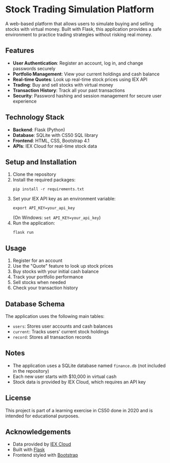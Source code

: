 # Stock Trading Simulation Platform

A web-based platform that allows users to simulate buying and selling stocks with virtual money. Built with Flask, this application provides a safe environment to practice trading strategies without risking real money.

## Features

- **User Authentication**: Register an account, log in, and change passwords securely
- **Portfolio Management**: View your current holdings and cash balance
- **Real-time Quotes**: Look up real-time stock prices using IEX API
- **Trading**: Buy and sell stocks with virtual money
- **Transaction History**: Track all your past transactions
- **Security**: Password hashing and session management for secure user experience

## Technology Stack

- **Backend**: Flask (Python)
- **Database**: SQLite with CS50 SQL library
- **Frontend**: HTML, CSS, Bootstrap 4.1
- **APIs**: IEX Cloud for real-time stock data

## Setup and Installation

1. Clone the repository
2. Install the required packages:
   ```
   pip install -r requirements.txt
   ```
3. Set your IEX API key as an environment variable:
   ```
   export API_KEY=your_api_key
   ```
   (On Windows: `set API_KEY=your_api_key`)
4. Run the application:
   ```
   flask run
   ```

## Usage

1. Register for an account
2. Use the "Quote" feature to look up stock prices
3. Buy stocks with your initial cash balance
4. Track your portfolio performance
5. Sell stocks when needed
6. Check your transaction history

## Database Schema

The application uses the following main tables:
- `users`: Stores user accounts and cash balances
- `current`: Tracks users' current stock holdings
- `record`: Stores all transaction records

## Notes

- The application uses a SQLite database named `finance.db` (not included in the repository)
- Each new user starts with $10,000 in virtual cash
- Stock data is provided by IEX Cloud, which requires an API key

## License

This project is part of a learning exercise in CS50 done in 2020 and is intended for educational purposes.

## Acknowledgements

- Data provided by [IEX Cloud](https://iextrading.com/developer)
- Built with [Flask](https://flask.palletsprojects.com/)
- Frontend styled with [Bootstrap](https://getbootstrap.com/)